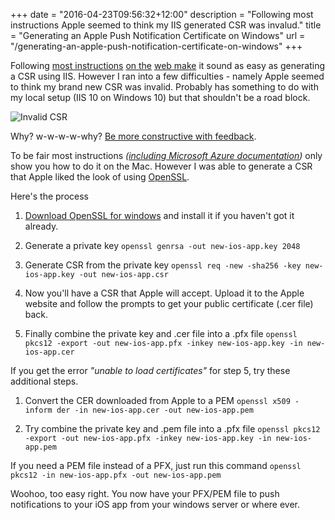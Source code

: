 +++
date = "2016-04-23T09:56:32+12:00"
description = "Following most instructions Apple seemed to think my IIS generated CSR was invalud."
title = "Generating an Apple Push Notification Certificate on Windows"
url = "/generating-an-apple-push-notification-certificate-on-windows"
+++

Following [most instructions](https://wiki.scn.sap.com/wiki/display/SAPMOB/How+to+generate+an+APNS+certificate+used+for+sending+push+messages+to+the+custom+Afaria+Client+application) [on the](https://tomasmcguinness.com/2012/06/28/generating-an-apple-ios-certificate-using-windows/) [web make](https://help.landesk.com/Help/kor/mobl/9.0/Content/Mobility/Install/mobl_install_mdm_t_windows.htm) it sound as easy as generating a CSR using IIS. However I ran into a few difficulties - namely Apple seemed to think my brand new CSR was invalid. Probably has something to do with my local setup (IIS 10 on Windows 10) but that shouldn't be a road block.

![Invalid CSR](/images/apple-invalid-csr.png)

Why? w-w-w-w-why? [Be more constructive with feedback](https://www.youtube.com/watch?v=29M_VElHoFI).

To be fair most instructions _([including Microsoft Azure documentation](https://azure.microsoft.com/en-us/documentation/articles/notification-hubs-ios-get-started/))_ only show you how to do it on the Mac. However I was able to generate a CSR that Apple liked the look of using [OpenSSL](https://www.openssl.org/).

Here's the process

1. [Download OpenSSL for windows](https://slproweb.com/products/Win32OpenSSL.html) and install it if you haven't got it already.

2.  Generate a private key
`openssl genrsa -out new-ios-app.key 2048`

3.  Generate CSR from the private key
`openssl req -new -sha256 -key new-ios-app.key -out new-ios-app.csr`

4. Now you'll have a CSR that Apple will accept. Upload it to the Apple website and follow the prompts to get your public certificate (.cer file) back.

5. Finally combine the private key and .cer file into a .pfx file
`openssl pkcs12 -export -out new-ios-app.pfx -inkey new-ios-app.key -in new-ios-app.cer`

If you get the error *"unable to load certificates"* for step 5, try these additional steps.

1. Convert the CER downloaded from Apple to a PEM 
`openssl x509 -inform der -in new-ios-app.cer -out new-ios-app.pem`

2. Try combine the private key and .pem file into a .pfx file
`openssl pkcs12 -export -out new-ios-app.pfx -inkey new-ios-app.key -in new-ios-app.pem`

If you need a PEM file instead of a PFX, just run this command `openssl pkcs12 -in new-ios-app.pfx -out new-ios-app.pem`

Woohoo, too easy right. You now have your PFX/PEM file to push notifications to your iOS app from your windows server or where ever.